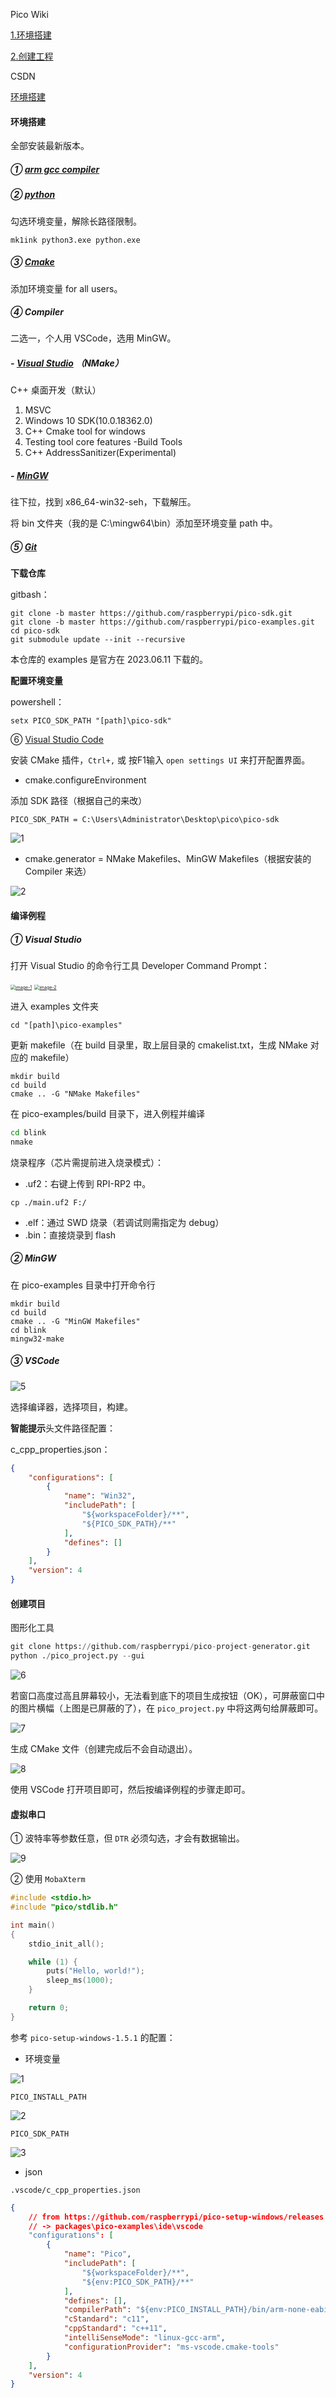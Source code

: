 Pico Wiki

[1.环境搭建](https://pico.wiki/index.php/2021/01/27/pico-c-c-windows-lesson1.html) 

[2.创建工程](https://pico.wiki/index.php/2021/01/27/pico-c-c-windows-lesson2.html) 

CSDN

[环境搭建](https://blog.csdn.net/always_one/article/details/128193686) 

#### 环境搭建

全部安装最新版本。

##### ① [arm gcc compiler](https://developer.arm.com/tools-and-software/open-source-software/developer-tools/gnu-toolchain/gnu-rm/downloads) 

##### ② [python](https://www.python.org/downloads/) 

勾选环境变量，解除长路径限制。

```shell
mk1ink python3.exe python.exe
```

##### ③ [Cmake](https://cmake.org/download/) 

添加环境变量 for all users。

##### ④ Compiler

二选一，个人用 VSCode，选用 MinGW。

##### - [Visual Studio](https://visualstudio.microsoft.com/zh-hans/downloads/) （NMake）

C++ 桌面开发（默认）

1. MSVC
2. Windows 10 SDK(10.0.18362.0)
3. C++ Cmake tool for windows
4. Testing tool core features -Build Tools
5. C++ AddressSanitizer(Experimental)

##### - [MinGW](https://sourceforge.net/projects/mingw-w64/files/) 

往下拉，找到 x86_64-win32-seh，下载解压。

将 bin 文件夹（我的是 C:\mingw64\bin）添加至环境变量 path 中。

##### ⑤ [Git](https://git-scm.com/download/win) 

**下载仓库**

gitbash：

```shell
git clone -b master https://github.com/raspberrypi/pico-sdk.git
git clone -b master https://github.com/raspberrypi/pico-examples.git
cd pico-sdk
git submodule update --init --recursive
```

本仓库的 examples 是官方在 2023.06.11 下载的。 

**配置环境变量**

powershell：

```shell
setx PICO_SDK_PATH "[path]\pico-sdk"
```

⑥ [Visual Studio Code](https://visualstudio.microsoft.com/zh-hans/downloads/) 

安装 CMake 插件，`Ctrl+,` 或 按F1输入 `open settings UI` 来打开配置界面。

* cmake.configureEnvironment

添加 SDK 路径（根据自己的来改）

```
PICO_SDK_PATH = C:\Users\Administrator\Desktop\pico\pico-sdk
```

![1](.assest/README/1.png)

* cmake.generator = NMake Makefiles、MinGW Makefiles（根据安装的 Compiler 来选）

![2](.assest/README/2.png)

#### 编译例程

##### ① Visual Studio

打开 Visual Studio 的命令行工具 Developer Command Prompt：

[<img src=".assest/README/3.png" alt="image-1" style="zoom: 50%;" />]() [<img src=".assest/README/4.png" alt="image-2" style="zoom: 50%;" />]()

进入 examples 文件夹

```shell
cd "[path]\pico-examples"
```

更新 makefile（在 build 目录里，取上层目录的 cmakelist.txt，生成 NMake 对应的 makefile）

```shell
mkdir build
cd build
cmake .. -G "NMake Makefiles" 
```

在 pico-examples/build 目录下，进入例程并编译

```sh
cd blink
nmake
```

烧录程序（芯片需提前进入烧录模式）：

* .uf2：右键上传到 RPI-RP2 中。

```shell
cp ./main.uf2 F:/
```

* .elf：通过 SWD 烧录（若调试则需指定为 debug）
* .bin：直接烧录到 flash

##### ② MinGW

在 pico-examples 目录中打开命令行

```shell
mkdir build
cd build
cmake .. -G "MinGW Makefiles" 
cd blink
mingw32-make
```

##### ③ VSCode

![5](.assest/README/5.png)

选择编译器，选择项目，构建。

**智能提示**头文件路径配置：

c_cpp_properties.json：

```json
{
    "configurations": [
        {
            "name": "Win32",
            "includePath": [
                "${workspaceFolder}/**",
                "${PICO_SDK_PATH}/**"
            ],
            "defines": []
        }
    ],
    "version": 4
}
```

#### 创建项目

图形化工具

```python
git clone https://github.com/raspberrypi/pico-project-generator.git
python ./pico_project.py --gui
```

![6](.assest/README/6.png)

若窗口高度过高且屏幕较小，无法看到底下的项目生成按钮（OK），可屏蔽窗口中的图片横幅（上图是已屏蔽的了），在 `pico_project.py` 中将这两句给屏蔽即可。

![7](.assest/README/7.png)

生成 CMake 文件（创建完成后不会自动退出）。

![8](.assest/README/8.png)

使用 VSCode 打开项目即可，然后按编译例程的步骤走即可。

#### 虚拟串口

① 波特率等参数任意，但 `DTR` 必须勾选，才会有数据输出。

![9](.assest/README/9.png)

② 使用 `MobaXterm`  

```c
#include <stdio.h>
#include "pico/stdlib.h"

int main()
{
    stdio_init_all();

    while (1) {
        puts("Hello, world!");
        sleep_ms(1000);
    }

    return 0;
}
```

参考 `pico-setup-windows-1.5.1` 的配置：

* 环境变量

![1](.assest/README/10.png)

`PICO_INSTALL_PATH`

![2](.assest/README/11.png)

`PICO_SDK_PATH`

![3](.assest/README/12.png)

* json

`.vscode/c_cpp_properties.json`

```json
{
    // from https://github.com/raspberrypi/pico-setup-windows/releases
    // -> packages\pico-examples\ide\vscode
    "configurations": [
        {
            "name": "Pico",
            "includePath": [
                "${workspaceFolder}/**",
                "${env:PICO_SDK_PATH}/**"
            ],
            "defines": [],
            "compilerPath": "${env:PICO_INSTALL_PATH}/bin/arm-none-eabi-gcc.exe",
            "cStandard": "c11",
            "cppStandard": "c++11",
            "intelliSenseMode": "linux-gcc-arm",
            "configurationProvider": "ms-vscode.cmake-tools"
        }
    ],
    "version": 4
}
```

